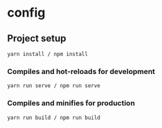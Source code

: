 # config

## Project setup

```
yarn install / npm install
```

### Compiles and hot-reloads for development

```
yarn run serve / npm run serve
```

### Compiles and minifies for production

```
yarn run build / npm run build
```
